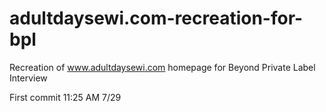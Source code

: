 # adultdaysewi.com-recreation-for-bpl
Recreation of www.adultdaysewi.com homepage for Beyond Private Label Interview

First commit 11:25 AM 7/29